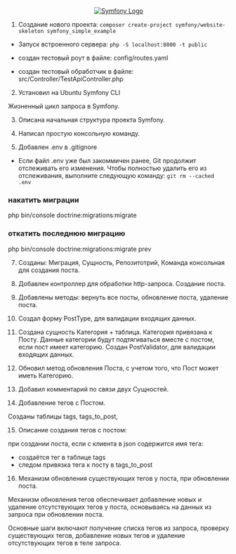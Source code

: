<p align="center"><a href="https://symfony.com" target="_blank">
    <img src="https://symfony.com/logos/symfony_dynamic_01.svg" alt="Symfony Logo">
</a></p>

1. Создание нового проекта:
`composer create-project symfony/website-skeleton symfony_simple_example`

- Запуск встроенного сервера: 
`php -S localhost:8000 -t public`

 - создан тестовый роут в файле: config/routes.yaml

 - создан тестовый обработчик в файле: src/Controller/TestApiController.php

2. Установил на Ubuntu Symfony CLI

Жизненный цикл запроса в Symfony.


3. Описана начальная структура проекта Symfony.

4. Написал простую консольную команду.

6. Добавлен .env в .gitignore
- Если файл .env уже был закоммичен ранее, Git продолжит отслеживать его изменения. Чтобы полностью удалить его из отслеживания, выполните следующую команду:
`git rm --cached .env` 

### накатить миграции
php bin/console doctrine:migrations:migrate

### откатить последнюю миграцию
php bin/console doctrine:migrations:migrate prev

7. Созданы: Миграция, Сущность, Репозитотрий, Команда консольная для создания поста.

8. Добавлен контроллер для обработки http-запроса. Создание поста.

9. Добавлены методы: вернуть все посты, обновление поста, удаление поста.

10. Создал форму PostType, для валидации входящих данных.

11. Создана сущность Категория + таблица. Категория привязана к Посту.
Данные категории будут подтягиваться вместе с постом, если пост имеет категорию.
Создан PostValidator, для валидации входящих данных.

12. Обновил метод обновления Поста, с учетом того, что Пост может иметь Категорию.

13. Добавил комментарий по связи двух Сущностей.

14. Добавление тегов с Постом.

Созданы таблицы tags, tags_to_post,

15. Описание создания тегов с постом:

при создании поста, если с клиента в json содержится имя тега:
- создаётся тег в таблице tags
- следом привязка тега к посту в tags_to_post

16. Механизм обновления существующих тегов у поста, при обновлении поста.

Механизм обновления тегов обеспечивает добавление новых и удаление отсутствующих тегов у поста,
основываясь на данных из запроса при обновлении поста.

Основные шаги включают получение списка тегов из запроса, проверку существующих тегов, добавление новых тегов и удаление отсутствующих тегов в теле запроса.
